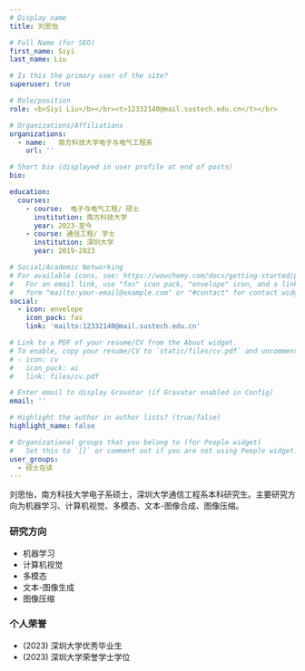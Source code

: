 ```yaml
---
# Display name
title: 刘思怡

# Full Name (for SEO)
first_name: Siyi
last_name: Liu

# Is this the primary user of the site?
superuser: true

# Role/position
role: <b>Siyi Liu</b></br><t>12332140@mail.sustech.edu.cn</t></br>

# Organizations/Affiliations
organizations:
  - name:   南方科技大学电子与电气工程系
    url: ''

# Short bio (displayed in user profile at end of posts)
bio:

education:
  courses:
    - course:  电子与电气工程/ 硕士
      institution: 南方科技大学
      year: 2023-至今
    - course: 通信工程/ 学士
      institution: 深圳大学
      year: 2019-2023

# Social/Academic Networking
# For available icons, see: https://wowchemy.com/docs/getting-started/page-builder/#icons
#   For an email link, use "fas" icon pack, "envelope" icon, and a link in the
#   form "mailto:your-email@example.com" or "#contact" for contact widget.
social:
  - icon: envelope
    icon_pack: fas
    link: 'mailto:12332140@mail.sustech.edu.cn'

# Link to a PDF of your resume/CV from the About widget.
# To enable, copy your resume/CV to `static/files/cv.pdf` and uncomment the lines below.
# - icon: cv
#   icon_pack: ai
#   link: files/cv.pdf

# Enter email to display Gravatar (if Gravatar enabled in Config)
email: ''

# Highlight the author in author lists? (true/false)
highlight_name: false

# Organizational groups that you belong to (for People widget)
#   Set this to `[]` or comment out if you are not using People widget.
user_groups:
  - 硕士在读
---
```


刘思怡，南方科技大学电子系硕士，深圳大学通信工程系本科研究生。主要研究方向为机器学习、计算机视觉、多模态、文本-图像合成、图像压缩。

### **研究方向**
* 机器学习
* 计算机视觉
* 多模态
* 文本-图像生成
* 图像压缩


### **个人荣誉**
* (2023) 深圳大学优秀毕业生
* (2023) 深圳大学荣誉学士学位
